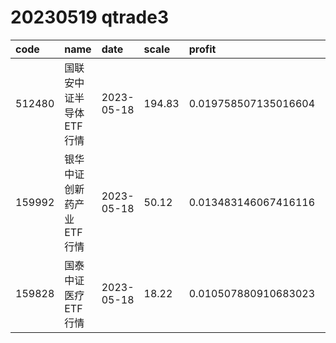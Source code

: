 
# 20230519 qtrade3
 | code | name | date | scale | profit | pattern | success_rate | success_cnt | fund_cnt | 
 | :----- | :----- | :----- | :----- | :----- | :----- | :----- | :----- | :----- | 
 | 512480 | 国联安中证半导体ETF行情 | 2023-05-18 | 194.83 | 0.019758507135016604 | 111101**** | 0.9333333333333333 | 14 | 15 | 
 | 159992 | 银华中证创新药产业ETF行情 | 2023-05-18 | 50.12 | 0.013483146067416116 | 001101**** | 0.8333333333333334 | 10 | 12 | 
 | 159828 | 国泰中证医疗ETF行情 | 2023-05-18 | 18.22 | 0.010507880910683023 | 000101**** | 0.8333333333333334 | 10 | 12 | 
